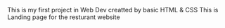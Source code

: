 This is my first project in Web Dev   creatted by basic HTML & CSS
This is Landing page for the resturant website
